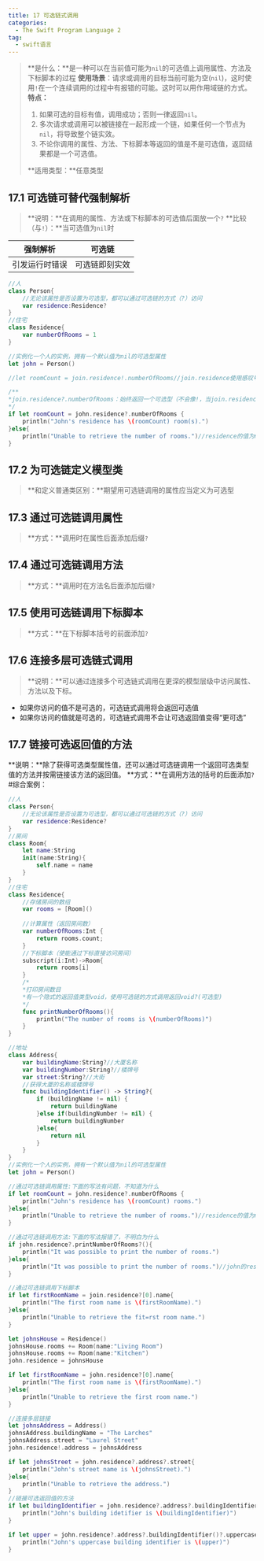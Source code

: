 ```yaml
---
title: 17 可选链式调用
categories:
  - The Swift Program Language 2
tag:
  - swift语言
---
```


>**是什么：**是一种可以在当前值可能为`nil`的可选值上调用属性、方法及下标脚本的过程
>**使用场景**：请求或调用的目标当前可能为空(`nil`)，这时使用`!`在一个连续调用的过程中有报错的可能。这时可以用作用域链的方式。
>**特点：**
>1. 如果可选的目标有值，调用成功；否则一律返回`nil`。
>2. 多次请求或调用可以被链接在一起形成一个链，如果任何一个节点为`nil`，将导致整个链实效。
>3. 不论你调用的属性、方法、下标脚本等返回的值是不是可选值，返回结果都是一个可选值。
>
>**适用类型：**任意类型


## 17.1	可选链可替代强制解析
>**说明：**在调用的属性、方法或下标脚本的可选值后面放一个`?`
>**比较（与`!`）：**当可选值为`nil`时

|强制解析|可选链|
|-----------|---------|
|引发运行时错误|可选链即刻实效|

```swift
//人
class Person{
    //无论该属性是否设置为可选型，都可以通过可选链的方式（?）访问
    var residence:Residence?
}
//住宅
class Residence{
    var numberOfRooms = 1
}

//实例化一个人的实例，拥有一个默认值为nil的可选型属性
let john = Person()

//let roomCount = join.residence!.numberOfRooms//join.residence使用感叹号将导致运行时错误

/**
*join.residence?.numberOfRooms：始终返回一个可选型（不会像!，当join.residence为nil时报错）
*/
if let roomCount = john.residence?.numberOfRooms {
    println("John's residence has \(roomCount) room(s).")
}else{
    println("Unable to retrieve the number of rooms.")//residence的值为nil
}

```

## 17.2	为可选链定义模型类
>**和定义普通类区别：**期望用可选链调用的属性应当定义为可选型

## 17.3	通过可选链调用属性
>**方式：**调用时在属性后面添加后缀`?`

## 17.4	通过可选链调用方法
>**方式：**调用时在方法名后面添加后缀`?`

## 17.5	使用可选链调用下标脚本
>**方式：**在下标脚本括号的前面添加`?`

## 17.6	连接多层可选链式调用
>**说明：**可以通过连接多个可选链式调用在更深的模型层级中访问属性、方法以及下标。
+ 如果你访问的值不是可选的，可选链式调用将会返回可选值
+ 如果你访问的值就是可选的，可选链式调用不会让可选返回值变得“更可选”

## 17.7	链接可选返回值的方法 
**说明：**除了获得可选类型属性值，还可以通过可选链调用一个返回可选类型值的方法并按需链接该方法的返回值。
**方式：**在调用方法的括号的后面添加`?`
#综合案例：

```swift
//人
class Person{
    //无论该属性是否设置为可选型，都可以通过可选链的方式（?）访问
    var residence:Residence?
}
//房间
class Room{
    let name:String
    init(name:String){
        self.name = name
    }
}
//住宅
class Residence{
    //存储房间的数组
    var rooms = [Room]()
    
    //计算属性（返回房间数）
    var numberOfRooms:Int {
        return rooms.count;
    }
    //下标脚本（使能通过下标直接访问房间）
    subscript(i:Int)->Room{
        return rooms[i]
    }
    /*
    *打印房间数目
    *有一个隐式的返回值类型void，使用可选链的方式调用返回void?(可选型)
    */
    func printNumberOfRooms(){
        println("The number of rooms is \(numberOfRooms)")
    }
}

//地址
class Address{
    var buildingName:String?//大厦名称
    var buildingNumber:String?//楼牌号
    var street:String?//大街
    //获得大厦的名称或楼牌号
    func buildingIdentifier() -> String?{
        if (buildingName != nil) {
            return buildingName
        }else if(buildingNumber != nil) {
            return buildingNumber
        }else{
            return nil
        }
    }
}
//实例化一个人的实例，拥有一个默认值为nil的可选型属性
let john = Person()

//通过可选链调用属性:下面的写法有问题，不知道为什么
if let roomCount = john.residence?.numberOfRooms {
    println("John's residence has \(roomCount) rooms.")
}else{
    println("Unable to retrieve the number of rooms.")//residence的值为nil
}

//通过可选链调用方法:下面的写法报错了，不明白为什么
if john.residence?.printNumberOfRooms?(){
    println("It was possible to print the number of rooms.")
}else{
    println("It was possible to print the number of rooms.")//john的residence不存在
}

//通过可选链调用下标脚本
if let firstRoomName = join.residence?[0].name{
    println("The first room name is \(firstRoomName).")
}else{
    println("Unable to retrieve the fit=rst room name.")
}

let johnsHouse = Residence()
johnsHouse.rooms += Room(name:"Living Room")
johnsHouse.rooms += Room(name:"Kitchen")
john.residence = johnsHouse

if let firstRoomName = john.residence?[0].name{
    println("The first room name is \(firstRoomName).")
}else{
    println("Unable to retrieve the first room name.")
}

//连接多层链接
let johnsAddress = Address()
johnsAddress.buildingName = "The Larches"
johnsAddress.street = "Laurel Street"
john.residence!.address = johnsAddress

if let johnsStreet = john.residence?.address?.street{
    println("John's street name is \(johnsStreet).")
}else{
    println("Unable to retrieve the address.")
}
//链接可选返回值的方法
if let buildingIdentifier = john.residence?.address?.buildingIdentifier(){
    println("John's building idetifier is \(buildingIdentifier)")
}

if let upper = john.residence?.address?.buildingIdentifier()?.uppercaseString{
    println("John's uppercase building identifier is \(upper)")
}
```